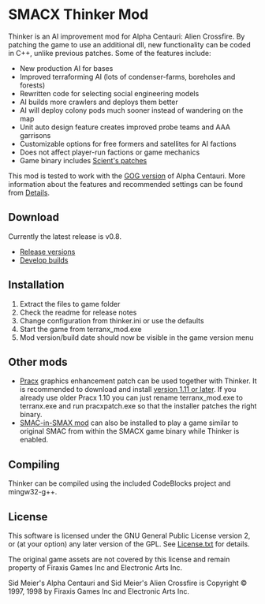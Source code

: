 
SMACX Thinker Mod
=================

Thinker is an AI improvement mod for Alpha Centauri: Alien Crossfire. By patching the game to use an additional dll, new functionality can be coded in C++, unlike previous patches. Some of the features include:

* New production AI for bases
* Improved terraforming AI (lots of condenser-farms, boreholes and forests)
* Rewritten code for selecting social engineering models
* AI builds more crawlers and deploys them better
* AI will deploy colony pods much sooner instead of wandering on the map
* Unit auto design feature creates improved probe teams and AAA garrisons
* Customizable options for free formers and satellites for AI factions
* Does not affect player-run factions or game mechanics
* Game binary includes [Scient's patches](Details.md)

This mod is tested to work with the [GOG version](https://www.gog.com/game/sid_meiers_alpha_centauri) of Alpha Centauri.
More information about the features and recommended settings can be found from [Details](Details.md).


Download
--------
Currently the latest release is v0.8.

* [Release versions](https://www.dropbox.com/sh/qsps5bhz8v020o9/AAAp6ioWxdo7vnG6Ity5W3o1a?dl=0&lst=)
* [Develop builds](https://www.dropbox.com/sh/qsps5bhz8v020o9/AADv-0D0-bPq22pgoAIcDRC3a/develop?dl=0&lst=)


Installation
------------
1. Extract the files to game folder
2. Check the readme for release notes
3. Change configuration from thinker.ini or use the defaults
4. Start the game from terranx_mod.exe
5. Mod version/build date should now be visible in the game version menu


Other mods
----------
* [Pracx](https://github.com/DrazharLn/pracx) graphics enhancement patch can be used together with Thinker. It is recommended to download and install [version 1.11 or later](https://github.com/DrazharLn/pracx/releases/). If you already use older Pracx 1.10 you can just rename terranx_mod.exe to terranx.exe and run pracxpatch.exe so that the installer patches the right binary.
* [SMAC-in-SMAX mod](https://github.com/DrazharLn/smac-in-smax) can also be installed to play a game similar to original SMAC from within the SMACX game binary while Thinker is enabled.


Compiling
---------
Thinker can be compiled using the included CodeBlocks project and mingw32-g++.


License
-------
This software is licensed under the GNU General Public License version 2, or (at your option) any later version of the GPL. See [License.txt](License.txt) for details.

The original game assets are not covered by this license and remain property of Firaxis Games Inc and Electronic Arts Inc.

Sid Meier's Alpha Centauri and Sid Meier's Alien Crossfire is Copyright © 1997, 1998 by Firaxis Games Inc and Electronic Arts Inc.

